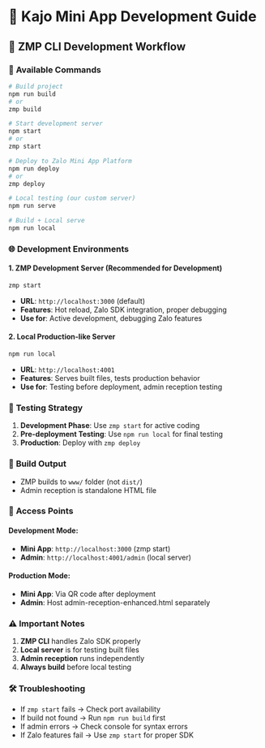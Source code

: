 # 🚀 Kajo Mini App Development Guide

## 📱 ZMP CLI Development Workflow

### 🔧 **Available Commands**

```bash
# Build project
npm run build
# or
zmp build

# Start development server  
npm start
# or  
zmp start

# Deploy to Zalo Mini App Platform
npm run deploy
# or
zmp deploy

# Local testing (our custom server)
npm run serve

# Build + Local serve
npm run local
```

### 🌐 **Development Environments**

#### **1. ZMP Development Server (Recommended for Development)**
```bash
zmp start
```
- **URL**: `http://localhost:3000` (default)
- **Features**: Hot reload, Zalo SDK integration, proper debugging
- **Use for**: Active development, debugging Zalo features

#### **2. Local Production-like Server**
```bash
npm run local
```
- **URL**: `http://localhost:4001`
- **Features**: Serves built files, tests production behavior
- **Use for**: Testing before deployment, admin reception testing

### 🎯 **Testing Strategy**

1. **Development Phase**: Use `zmp start` for active coding
2. **Pre-deployment Testing**: Use `npm run local` for final testing
3. **Production**: Deploy with `zmp deploy`

### 📁 **Build Output**
- ZMP builds to `www/` folder (not `dist/`)
- Admin reception is standalone HTML file

### 🔑 **Access Points**

#### Development Mode:
- **Mini App**: `http://localhost:3000` (zmp start)
- **Admin**: `http://localhost:4001/admin` (local server)

#### Production Mode:
- **Mini App**: Via QR code after deployment
- **Admin**: Host admin-reception-enhanced.html separately

### ⚠️ **Important Notes**

1. **ZMP CLI** handles Zalo SDK properly
2. **Local server** is for testing built files
3. **Admin reception** runs independently
4. **Always build** before local testing

### 🛠️ **Troubleshooting**

- If `zmp start` fails → Check port availability
- If build not found → Run `npm run build` first  
- If admin errors → Check console for syntax errors
- If Zalo features fail → Use `zmp start` for proper SDK
